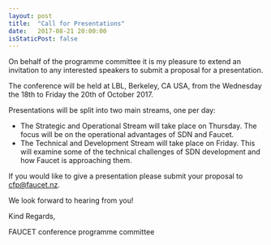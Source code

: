 ```yaml
---
layout: post
title:  "Call for Presentations"
date:   2017-08-21 20:00:00
isStaticPost: false
---
```

On behalf of the programme committee it is my pleasure to extend an invitation to any interested speakers to submit a proposal for a presentation.

The conference will be held at LBL, Berkeley, CA USA, from the Wednesday the 18th to Friday the 20th of October 2017.

Presentations will be split into two main streams, one per day:

* The Strategic and Operational Stream will take place on Thursday. The focus will be on the operational advantages of SDN and Faucet. 
* The Technical and Development Stream will take place on Friday. This will examine some of the technical challenges of SDN development and how Faucet is approaching them. 

If you would like to give a presentation please submit your proposal to [cfp@faucet.nz](mailto:cfp@faucet.nz).

We look forward to hearing from you!

Kind Regards,

FAUCET conference programme committee
